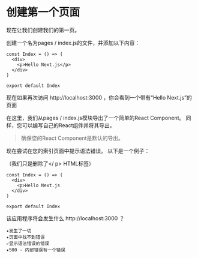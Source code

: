 # 创建第一个页面

现在让我们创建我们的第一页。

创建一个名为pages / index.js的文件，并添加以下内容：

```
const Index = () => (
  <div>
    <p>Hello Next.js</p>
  </div>
)

export default Index
```

现在如果再次访问 http://localhost:3000 ，你会看到一个带有“Hello Next.js”的页面

在这里，我们从pages / index.js模块导出了一个简单的React Component。 同样，您可以编写自己的React组件并将其导出。

> 确保您的React Component是默认的导出。

现在尝试在您的索引页面中提示语法错误。 以下是一个例子：

（我们只是删除了</ p> HTML标签）

```
const Index = () => (
  <div>
    <p>Hello Next.js
  </div>
)

export default Index
```

该应用程序将会发生什么 http://localhost:3000 ？

```
✦发生了一切
✦页面中找不到错误
✓显示语法错误的错误
✦500 - 内部错误有一个错误
```